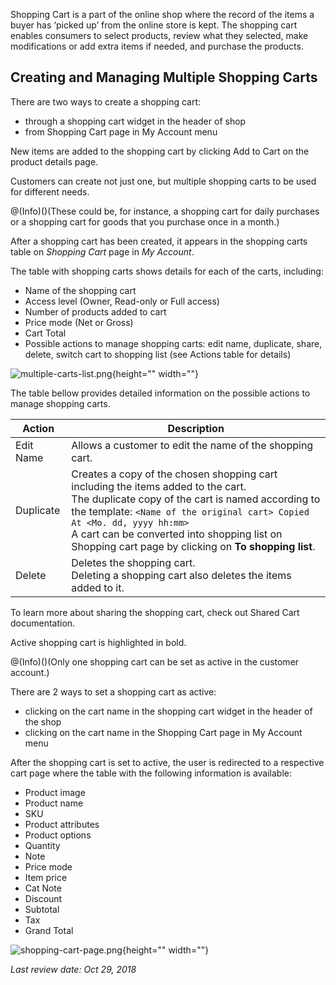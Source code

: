 Shopping Cart is a part of the online shop where the record of the items a buyer has ‘picked up’ from the online store is kept. The shopping cart enables consumers to select products, review what they selected, make modifications or add extra items if needed, and purchase the products.

## Creating and Managing Multiple Shopping Carts
There are two ways to create a shopping cart:

* through a shopping cart widget in the header of shop
* from Shopping Cart page in My Account menu

New items are added to the shopping cart by clicking Add to Cart on the product details page.

Customers can create not just one, but multiple shopping carts to be used for different needs.

@(Info)()(These could be, for instance, a shopping cart for daily purchases or a shopping cart for goods that you purchase once in a month.)

After a shopping cart has been created, it appears in the shopping carts table on _Shopping Cart_ page in _My Account_.

The table with shopping carts shows details for each of the carts, including:

* Name of the shopping cart
* Access level (Owner, Read-only or Full access)
* Number of products added to cart
* Price mode (Net or Gross)
* Cart Total
* Possible actions to manage shopping carts: edit name, duplicate, share, delete, switch cart to shopping list (see Actions table for details)

![multiple-carts-list.png](https://cdn.document360.io/9fafa0d5-d76f-40c5-8b02-ab9515d3e879/Images/Documentation/multiple-carts-list.png){height="" width=""}

The table bellow provides detailed information on the possible actions to manage shopping carts.

| Action | Description |
| --- | --- |
| Edit Name | Allows a customer to edit the name of the shopping cart. |
| Duplicate | Creates a copy of the chosen shopping cart including the items added to the cart.<br>The duplicate copy of the cart is named according to the template: `<Name of the original cart> Copied At <Mo. dd, yyyy hh:mm>` <br>A cart can be converted into shopping list on Shopping cart page by clicking on **To shopping list**.|
| Delete | Deletes the shopping cart. <br>Deleting a shopping cart also deletes the items added to it. |

To learn more about sharing the shopping cart, check out Shared Cart documentation.

Active shopping cart is highlighted in bold.

@(Info)()(Only one shopping cart can be set as active in the customer account.)

There are 2 ways to set a shopping cart as active:

* clicking on the cart name in the shopping cart widget in the header of the shop
* clicking on the cart name in the Shopping Cart page in My Account menu

After the shopping cart is set to active, the user is redirected to a respective cart page where the table with the following information is available:

* Product image
* Product name
* SKU
* Product attributes
* Product options
* Quantity
* Note
* Price mode
* Item price
* Cat Note
* Discount
* Subtotal
* Tax
* Grand Total

![shopping-cart-page.png](https://cdn.document360.io/9fafa0d5-d76f-40c5-8b02-ab9515d3e879/Images/Documentation/shopping-cart-page.png){height="" width=""}

<!--**See also:**

* Learn about MultiCart module
* Learn about MultiCartDataImport module
-->

_Last review date: Oct 29, 2018_ <!-- by Andrew Chekanov -->